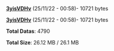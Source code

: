 [**3yisVDHv**](/data/3yisVDHv.txt) (25/11/22 - 00:58)- 10721 bytes

[**3yisVDHv**](/data/3yisVDHv.txt) (25/11/22 - 00:58)- 10721 bytes

**Total Datas**: 4790

**Total Size**: 26.12 MB / 26.1 MB